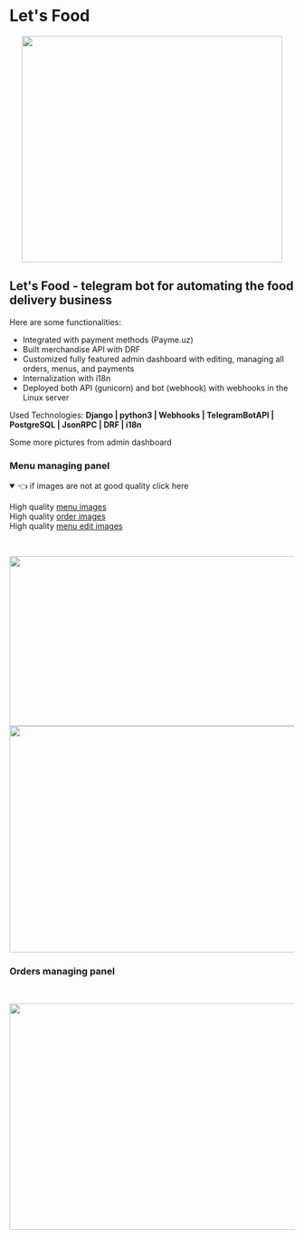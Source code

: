 # Let's Food
<p align="center">
  <img width="460" height="400" src="https://user-images.githubusercontent.com/68824641/213861888-9420751f-0a07-4beb-adce-67713001532f.jpg">
</p>
<!---[Let's food](https://user-images.githubusercontent.com/68824641/213861888-9420751f-0a07-4beb-adce-67713001532f.jpg) ---!>

## Let's Food - telegram bot for automating the food delivery business

Here are some functionalities:

- Integrated with payment methods (Payme.uz)
- Built merchandise API with DRF
- Customized fully featured admin dashboard with editing, managing all orders, menus, and payments
- Internalization with i18n
- Deployed both API (gunicorn) and bot (webhook) with webhooks in the Linux server 

Used Technologies: **Django | python3 | Webhooks | TelegramBotAPI | PostgreSQL | JsonRPC | DRF | i18n**

Some more pictures from admin dashboard 



### Menu managing panel
<details open>

  <summary> 👈 if images are not at good quality click here </summary>

  High quality  [menu images](https://telegra.ph/file/0a18bd59ae417c340c973.jpg)  
  High quality [order images](https://telegra.ph/file/ad474b6a1ea44a37f3363.jpg)  
  High quality [menu edit images](https://telegra.ph/file/e96d59367a0e7969d1b7b.jpg)

</details> 

<br>
<p float="left">
  <img width="800" height="300" src="https://telegra.ph/file/0a18bd59ae417c340c973.jpg"> <br> 
   
  <img width="800" height="400" src="https://telegra.ph/file/e96d59367a0e7969d1b7b.jpg">
</p>


### Orders managing panel


<br>
<p float="center">
  <img width="800" height="400" src="https://telegra.ph/file/ad474b6a1ea44a37f3363.jpg">

</p>



